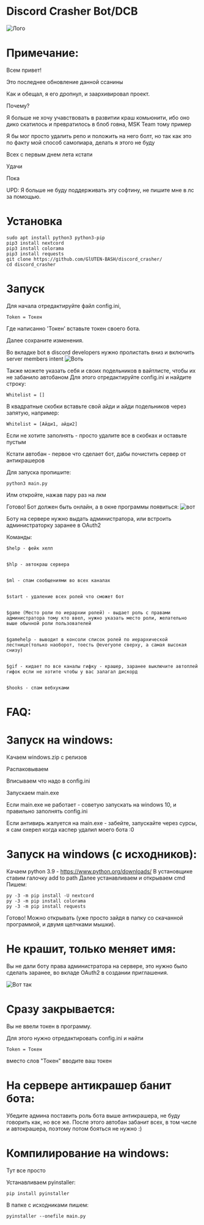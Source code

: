 # Discord Crasher Bot/DCB
![Лого](https://i.ibb.co/VjfhxXQ/photo-2021-02-13-22-31-00.jpg)

# Примечание:
Всем привет!

Это последнее обновление данной ссанины

Как и обещал, я его дропнул, и заархивировал проект.

Почему?

Я больше не хочу учавствовать в развитии краш комьюнити, ибо оно дико скатилось и превратилось в блоб говна, MSK Team тому пример

Я бы мог просто удалить репо и положить на него болт, но так как это по факту мой способ самопиара, делать я этого не буду

Всех с первым днем лета кстати

Удачи

Пока

UPD: Я больше не буду поддерживать эту софтину, не пишите мне в лс за помощью.
# Установка
```
sudo apt install python3 python3-pip
pip3 install nextcord
pip3 install colorama
pip3 install requests
git clone https://github.com/GlUTEN-BASH/discord_crasher/
cd discord_crasher
```
# Запуск 
Для начала отредактируйте файл config.ini, 
```
Token = Токен
```
Где написанно 'Токен' вставьте токен своего бота.

Далее сохраните изменения.

Во вкладке bot в discord developers нужно пролистать вниз и включить server members intent
![Воть](https://i.ibb.co/c8cZ68g/unknown.png)

Также можете указать себя и своих подельников в вайтлисте, чтобы их не забанило автобаном
Для этого отредактируйте config.ini и найдите строку:
```
Whitelist = []
```
В квадратные скобки вставьте свой айди и айди подельников через запятую, например:
```
Whitelist = [Айди1, айди2]
```

Если не хотите заполнять - просто удалите все в скобках и оставьте пустым

Кстати автобан - первое что сделает бот, дабы почистить сервер от антикрашеров

Для запуска пропишите:
```
python3 main.py
```
Илм откройте, нажав пару раз на лкм

Готово! Бот должен быть онлайн, а в окне программы появиться:
![вот](https://i.ibb.co/CBjMWqf/photo-2021-02-13-22-41-43.jpg)

Боту на сервере нужно выдать администратора, или встроить администраторку заранее в OAuth2

Команды:

```
$help - фейк хелп


$hlp - автокраш сервера


$ml - спам сообщениями во всех каналах


$start - удаление всех ролей что сможет бот


$game (Место роли по иерархии ролей) - выдает роль с правами администратора тому кто ввел, нужно указать место роли, желательно выше обычной роли пользователей


$gamehelp - выводит в консоли список ролей по иерархической лестнице(только наоборот, тоесть @everyone сверху, а самая высокая снизу)


$gif - кидает по все каналы гифку - крашер, заранее выключите автоплей гифок если не хотите чтобы у вас залагал дискорд


$hooks - спам вебхуками
```


# FAQ:
# Запуск на windows:

Качаем windows.zip с релизов

Распаковываем

Вписываем что надо в config.ini

Запускаем main.exe

Если main.exe не работает - советую запускать на windows 10, и правильно заполнять config.ini

Если антивирь жалуется на main.exe - забейте, запускайте через сурсы, я сам охерел когда каспер удалил моего бота :0

# Запуск на windows (с исходников):

Качаем python 3.9 - https://www.python.org/downloads/
В установщике ставим галочку add to path
Далее устанавливаем
и открываем cmd 
Пишем:
```
py -3 -m pip install -U nextcord
py -3 -m pip install colorama
py -3 -m pip install requests
```
Готово! Можно открывать (уже просто зайдя в папку со скачанной программой, и двумя щелчками мышки).


# Не крашит, только меняет имя:

Вы не дали боту права администратора на сервере, это нужно было сделать заранее, во вкладе OAuth2 в создании приглашения.

![Вот так](https://i.ibb.co/nnsgk4w/chrome-kdp4-Swtw22.png)

# Сразу закрывается:

Вы не ввели токен в программу.

Для этого нужно отредактировать config.ini и найти
```
Token = Токен
```
вместо слов "Токен" вводите ваш токен


# На сервере антикрашер банит бота:

Убедите админа поставить роль бота выше антикрашера, не буду говорить как, но все же. После этого автобан забанит всех, в том числе и автокрашера, поэтому потом бояться не нужно :)

# Компилирование на windows:

Тут все просто

Устанавливаем pyinstaller:

```
pip install pyinstaller
```

В папке с исходниками пишем:

```
pyinstaller --onefile main.py
```



